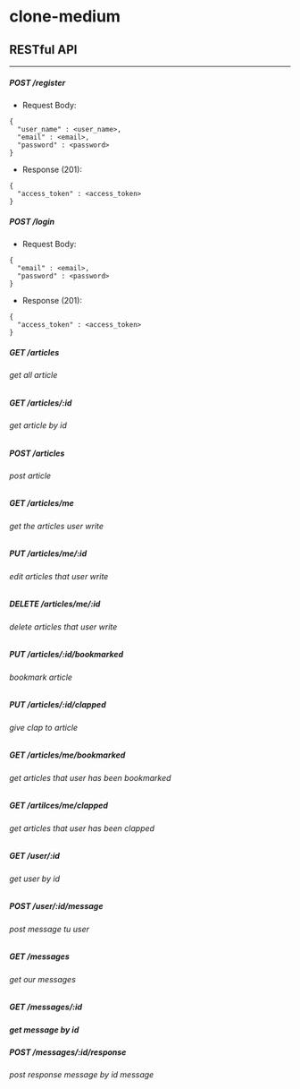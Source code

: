 # clone-medium

## RESTful API
---

##### POST /register
- Request Body:
```
{
  "user_name" : <user_name>,
  "email" : <email>,
  "password" : <password> 
}
```

- Response (201):
```
{
  "access_token" : <access_token>
}
```

##### POST /login
- Request Body:
```
{
  "email" : <email>,
  "password" : <password> 
}
```

- Response (201):
```
{
  "access_token" : <access_token>
}
```

##### GET /articles
###### get all article

##### GET /articles/:id
###### get article by id

##### POST /articles
###### post article

##### GET /articles/me
###### get the articles user write

##### PUT /articles/me/:id
###### edit articles that user write

##### DELETE /articles/me/:id
###### delete articles that user write

##### PUT /articles/:id/bookmarked
###### bookmark article

##### PUT /articles/:id/clapped
###### give clap to article

##### GET /articles/me/bookmarked
###### get articles that user has been bookmarked

##### GET /artilces/me/clapped
###### get articles that user has been clapped

##### GET /user/:id
###### get user by id

##### POST /user/:id/message
###### post message tu user

##### GET /messages
###### get our messages

##### GET /messages/:id
##### get message by id

##### POST /messages/:id/response
###### post response message by id message
